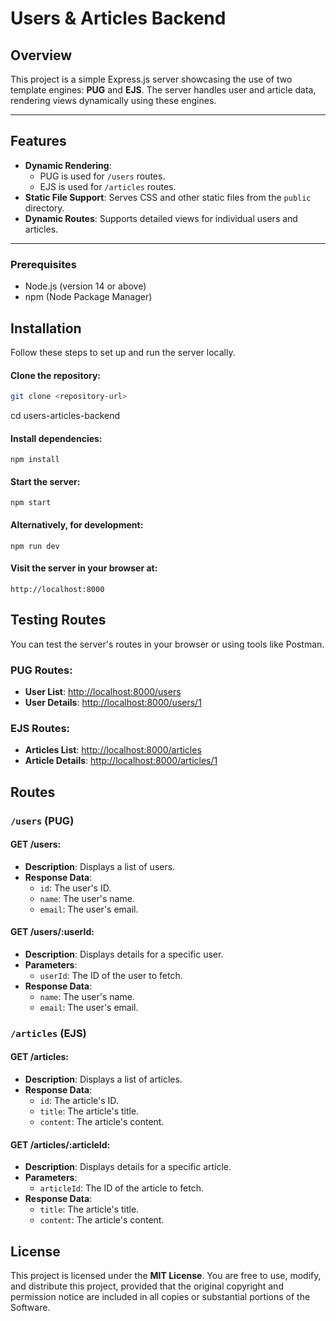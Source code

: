 # Users & Articles Backend

## Overview

This project is a simple Express.js server showcasing the use of two template engines: **PUG** and **EJS**. The server handles user and article data, rendering views dynamically using these engines.

---

## Features

- **Dynamic Rendering**:
  - PUG is used for `/users` routes.
  - EJS is used for `/articles` routes.
- **Static File Support**: Serves CSS and other static files from the `public` directory.
- **Dynamic Routes**: Supports detailed views for individual users and articles.

---

### Prerequisites

- Node.js (version 14 or above)
- npm (Node Package Manager)

## Installation

Follow these steps to set up and run the server locally.

#### Clone the repository:

```bash
git clone <repository-url>
```

cd users-articles-backend

#### Install dependencies:

```
npm install
```

#### Start the server:

```
npm start
```

#### Alternatively, for development:

```
npm run dev
```

#### Visit the server in your browser at:

```
http://localhost:8000
```

## Testing Routes

You can test the server's routes in your browser or using tools like Postman.

### PUG Routes:

- **User List**: [http://localhost:8000/users](http://localhost:8000/users)
- **User Details**: [http://localhost:8000/users/1](http://localhost:8000/users/1)

### EJS Routes:

- **Articles List**: [http://localhost:8000/articles](http://localhost:8000/articles)
- **Article Details**: [http://localhost:8000/articles/1](http://localhost:8000/articles/1)

## Routes

### `/users` (PUG)

#### GET /users:

- **Description**: Displays a list of users.
- **Response Data**:
  - `id`: The user's ID.
  - `name`: The user's name.
  - `email`: The user's email.

#### GET /users/:userId:

- **Description**: Displays details for a specific user.
- **Parameters**:
  - `userId`: The ID of the user to fetch.
- **Response Data**:
  - `name`: The user's name.
  - `email`: The user's email.

### `/articles` (EJS)

#### GET /articles:

- **Description**: Displays a list of articles.
- **Response Data**:
  - `id`: The article's ID.
  - `title`: The article's title.
  - `content`: The article's content.

#### GET /articles/:articleId:

- **Description**: Displays details for a specific article.
- **Parameters**:
  - `articleId`: The ID of the article to fetch.
- **Response Data**:
  - `title`: The article's title.
  - `content`: The article's content.

## License

This project is licensed under the **MIT License**.
You are free to use, modify, and distribute this project, provided that the original copyright and permission notice are included in all copies or substantial portions of the Software.
